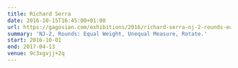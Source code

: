 ```yaml
---
title: Richard Serra
date: 2016-10-15T16:45:00+01:00
url: https://gagosian.com/exhibitions/2016/richard-serra-nj-2-rounds-equal-weight-unequal-measure-rotate/
summary: 'NJ-2, Rounds: Equal Weight, Unequal Measure, Rotate.'
start: 2016-10-01
end: 2017-04-13
venue: 9c3xgvjj+2q
---
```

